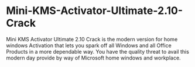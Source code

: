 # Mini-KMS-Activator-Ultimate-2.10-Crack
Mini KMS Activator Ultimate 2.10 Crack is the modern version for home windows Activation that lets you spark off all Windows and all Office Products in a more dependable way. You have the quality threat to avail this modern day provide by way of Microsoft home windows and workplace. 
